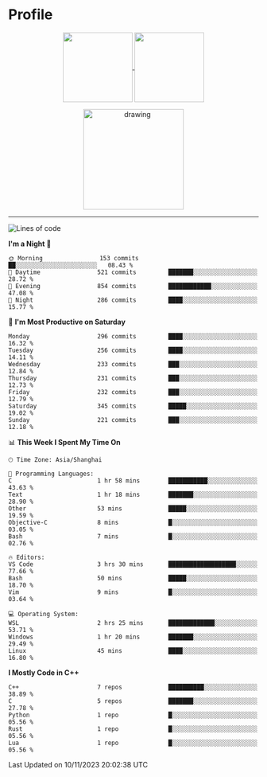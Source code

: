 # Profile

<p align="center">
  <a href="https://github.com/SourVoice">
    <img
      align="center"
      height="140em"
      src="https://github-readme-stats.vercel.app/api?username=SourVoice&show_icons=true&include_all_commits=true&count_private=true&theme=tokyonight"
    />
  </a>
  <a href="https://github.com/SourVoice">
    <img
      align="center"
      height="140em"
      src="https://github-readme-stats.vercel.app/api/top-langs/?username=SourVoice&show_icons=true&include_all_commits=true&count_private=true&layout=compact&theme=tokyonight"
    />
  </a>
</p>

<p align="center">
   <a href="https://github.com/SourVoice">
    <img
      align="center"
      height="202em"
      alt="drawing"
      src="https://activity-graph.herokuapp.com/graph?username=SourVoice&theme=react-dark"
    />
  </a>
</p>

---
<!--START_SECTION:waka-->
![Lines of code](https://img.shields.io/badge/From%20Hello%20World%20I%27ve%20Written-1.6%20million%20lines%20of%20code-blue)

**I'm a Night 🦉** 

```text
🌞 Morning                153 commits         ██░░░░░░░░░░░░░░░░░░░░░░░   08.43 % 
🌆 Daytime                521 commits         ███████░░░░░░░░░░░░░░░░░░   28.72 % 
🌃 Evening                854 commits         ████████████░░░░░░░░░░░░░   47.08 % 
🌙 Night                  286 commits         ████░░░░░░░░░░░░░░░░░░░░░   15.77 % 
```
📅 **I'm Most Productive on Saturday** 

```text
Monday                   296 commits         ████░░░░░░░░░░░░░░░░░░░░░   16.32 % 
Tuesday                  256 commits         ████░░░░░░░░░░░░░░░░░░░░░   14.11 % 
Wednesday                233 commits         ███░░░░░░░░░░░░░░░░░░░░░░   12.84 % 
Thursday                 231 commits         ███░░░░░░░░░░░░░░░░░░░░░░   12.73 % 
Friday                   232 commits         ███░░░░░░░░░░░░░░░░░░░░░░   12.79 % 
Saturday                 345 commits         █████░░░░░░░░░░░░░░░░░░░░   19.02 % 
Sunday                   221 commits         ███░░░░░░░░░░░░░░░░░░░░░░   12.18 % 
```


📊 **This Week I Spent My Time On** 

```text
🕑︎ Time Zone: Asia/Shanghai

💬 Programming Languages: 
C                        1 hr 58 mins        ███████████░░░░░░░░░░░░░░   43.63 % 
Text                     1 hr 18 mins        ███████░░░░░░░░░░░░░░░░░░   28.90 % 
Other                    53 mins             █████░░░░░░░░░░░░░░░░░░░░   19.59 % 
Objective-C              8 mins              █░░░░░░░░░░░░░░░░░░░░░░░░   03.05 % 
Bash                     7 mins              █░░░░░░░░░░░░░░░░░░░░░░░░   02.76 % 

🔥 Editors: 
VS Code                  3 hrs 30 mins       ███████████████████░░░░░░   77.66 % 
Bash                     50 mins             █████░░░░░░░░░░░░░░░░░░░░   18.70 % 
Vim                      9 mins              █░░░░░░░░░░░░░░░░░░░░░░░░   03.64 % 

💻 Operating System: 
WSL                      2 hrs 25 mins       █████████████░░░░░░░░░░░░   53.71 % 
Windows                  1 hr 20 mins        ███████░░░░░░░░░░░░░░░░░░   29.49 % 
Linux                    45 mins             ████░░░░░░░░░░░░░░░░░░░░░   16.80 % 
```

**I Mostly Code in C++** 

```text
C++                      7 repos             ██████████░░░░░░░░░░░░░░░   38.89 % 
C                        5 repos             ███████░░░░░░░░░░░░░░░░░░   27.78 % 
Python                   1 repo              █░░░░░░░░░░░░░░░░░░░░░░░░   05.56 % 
Rust                     1 repo              █░░░░░░░░░░░░░░░░░░░░░░░░   05.56 % 
Lua                      1 repo              █░░░░░░░░░░░░░░░░░░░░░░░░   05.56 % 
```




 Last Updated on 10/11/2023 20:02:38 UTC
<!--END_SECTION:waka-->
